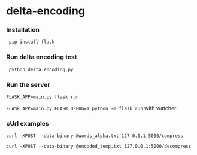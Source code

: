 # delta-encoding

### Installation
` pip install flask`


### Run delta encoding test
` python delta_encoding.py`


### Run the server
` FLASK_APP=main.py flask run `

` FLASK_APP=main.py FLASK_DEBUG=1 python -m flask run ` with watcher


### cUrl examples
` curl -XPOST --data-binary @words_alpha.txt 127.0.0.1:5000/compress `

` curl -XPOST --data-binary @encoded_temp.txt 127.0.0.1:5000/decompress `